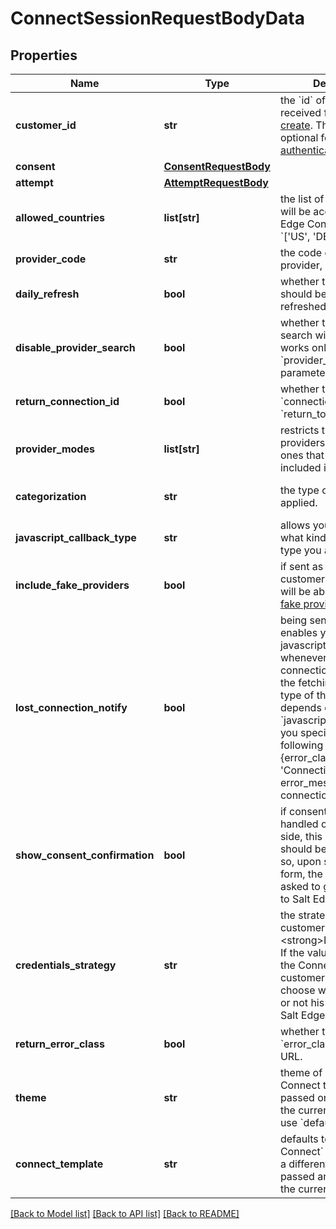 # ConnectSessionRequestBodyData

## Properties
Name | Type | Description | Notes
------------ | ------------- | ------------- | -------------
**customer_id** | **str** | the &#x60;id&#x60; of the customer received from [customer create](#customers-create). This field is optional for [&#x27;app&#x27; authentication](/general/#services_and_apps_authentication) | 
**consent** | [**ConsentRequestBody**](ConsentRequestBody.md) |  | 
**attempt** | [**AttemptRequestBody**](AttemptRequestBody.md) |  | [optional] 
**allowed_countries** | **list[str]** | the list of countries that will be accessible in Salt Edge Connect, e.g.: &#x60;[&#x27;US&#x27;, &#x27;DE&#x27;]&#x60;. | [optional] 
**provider_code** | **str** | the code of the desired provider, defaults to &#x60;null&#x60; | [optional] 
**daily_refresh** | **bool** | whether the connection should be automatically refreshed by Salt Edge. | [optional] 
**disable_provider_search** | **bool** | whether the provider search will be disabled, works only if &#x60;provider_code&#x60; parameter is sent. | [optional] 
**return_connection_id** | **bool** | whether to append &#x60;connection_id&#x60; to &#x60;return_to&#x60; URL. | [optional] 
**provider_modes** | **list[str]** | restricts the list of the providers to only the ones that have the mode included in the array. | [optional] 
**categorization** | **str** | the type of categorization applied. | [optional] [default to 'personal']
**javascript_callback_type** | **str** | allows you to specify what kind of callback type you are expecting. | [optional] 
**include_fake_providers** | **bool** | if sent as &#x60;true&#x60;, the customers of [live](/general/#live) clients will be able to connect [fake providers](#providers-fake). | [optional] 
**lost_connection_notify** | **bool** | being sent as &#x60;true&#x60;, enables you to receive a javascript callback whenever the internet connection is lost during the fetching process. The type of the callback depends on the &#x60;javascript_callback_type&#x60; you specified. It has the following payload: &#x60;{data: {error_class: &#x27;ConnectionLost&#x27;, error_message: &#x27;Internet connection was lost&#x27;}}&#x60;. | [optional] 
**show_consent_confirmation** | **bool** | if consent confirmation is handled on the client&#x27;s side, this parameter should be sent as &#x60;false&#x60; so, upon submitting the form, the user will not be asked to give his consent to Salt Edge Inc. | [optional] [default to True]
**credentials_strategy** | **str** | the strategy of storing customer&#x27;s credentials.  &lt;strong&gt;Note:&lt;/strong&gt; If the value is &#x60;ask&#x60;, on the Connect page customer will be able to choose whether to save or not his credentials on Salt Edge side  | [optional] [default to 'store']
**return_error_class** | **bool** | whether to append &#x60;error_class&#x60; to &#x60;return_to&#x60; URL. | [optional] 
**theme** | **str** | theme of Salt Edge Connect template. If not passed or available for the current template, will use &#x60;default&#x60;. | [optional] [default to 'default']
**connect_template** | **str** | defaults to &#x60;Salt Edge Connect&#x60; template unless a different template is passed and available for the current client | [optional] 

[[Back to Model list]](../README.md#documentation-for-models) [[Back to API list]](../README.md#documentation-for-api-endpoints) [[Back to README]](../README.md)

